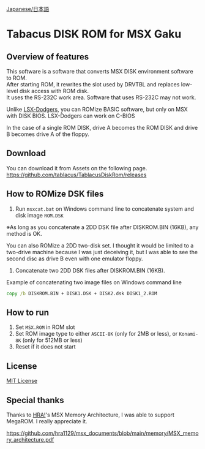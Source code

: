 [Japanese/日本語](https://github.com/tablacus/TablacusDiskRom/blob/main/README.MD)

# Tabacus DISK ROM for MSX Gaku

## Overview of features

This software is a software that converts MSX DISK environment software to ROM.  
After starting ROM, it rewrites the slot used by DRVTBL and replaces low-level disk access with ROM disk.  
It uses the RS-232C work area. Software that uses RS-232C may not work.

Unlike [LSX-Dodgers](https://github.com/tablacus/LSX-Dodgers), you can ROMize BASIC software, but only on MSX with DISK BIOS. LSX-Dodgers can work on C-BIOS

In the case of a single ROM DISK, drive A becomes the ROM DISK and drive B becomes drive A of the floppy.

## Download

You can download it from Assets on the following page.   
https://github.com/tablacus/TablacusDiskRom/releases

## How to ROMize DSK files

1. Run `msxcat.bat` on Windows command line to concatenate system and disk image `ROM.DSK`

※As long as you concatenate a 2DD DSK file after DISKROM.BIN (16KB), any method is OK.

You can also ROMize a 2DD two-disk set. I thought it would be limited to a two-drive machine because I was just deceiving it, but I was able to see the second disc as drive B even with one emulator floppy.

1. Concatenate two 2DD DSK files after DISKROM.BIN (16KB).

Example of concatenating two image files on Windows command line
```bat
copy /b DISKROM.BIN + DISK1.DSK + DISK2.dsk DISK1_2.ROM
```

## How to run

1. Set `MSX.ROM` in ROM slot
2. Set ROM image type to either `ASCII-8K` (only for 2MB or less), or `Konami-8K` (only for 512MB or less)
3. Reset if it does not start

## License

[MIT License](https://github.com/tablacus/TablacusDiskRom/blob/main/LICENSE.TXT)

## Special thanks

Thanks to [HRA!](https://twitter.com/thara1129)'s MSX Memory Architecture, I was able to support MegaROM.
I really appreciate it.

https://github.com/hra1129/msx_documents/blob/main/memory/MSX_memory_architecture.pdf
